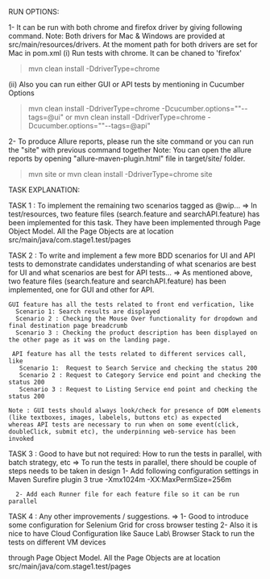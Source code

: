 
RUN OPTIONS:

1- It can be run with both chrome and firefox driver by giving following command. 
Note: Both drivers for Mac & Windows are provided at src/main/resources/drivers. At the moment path for both drivers are set for Mac in pom.xml
 (i) Run tests with chrome. It can be chaned to 'firefox' 
   > mvn clean install -DdriverType=chrome
 
 (ii) Also you can run either GUI or API tests by mentioning in Cucumber Options
   > mvn clean install -DdriverType=chrome -Dcucumber.options=""--tags=@ui"
   or
   > mvn clean install -DdriverType=chrome -Dcucumber.options=""--tags=@api"
   
2- To produce Allure reports, please run the site command or you can run the "site" with previous command together
 Note: You can open the allure reports by opening "allure-maven-plugin.html" file in target/site/ folder.
   > mvn site
   or
   > mvn clean install -DdriverType=chrome site
   
TASK EXPLANATION:

TASK 1 : To implement the remaining two scenarios tagged as @wip...
  => In test/resources, two feature files (search.feature and searchAPI.feature) has been implemented for this task. They have been implemented
  through Page Object Model. All the Page Objects are at location src/main/java/com.stage1.test/pages


TASK 2 : To write and implement a few more BDD scenarios for UI and API tests to demonstrate candidates understanding of what scenarios are best for UI and what scenarios are best for API tests...
  => As mentioned above, two feature files (search.feature and searchAPI.feature) has been implemented, one for GUI and other for API.
    
    GUI feature has all the tests related to front end verfication, like 
      Scenario 1: Search results are displayed 
      Scenario 2 : Checking the Mouse Over functionality for dropdown and final destination page breadcrumb
      Scenario 3 : Checking the product description has been displayed on the other page as it was on the landing page.
    
     API feature has all the tests related to different services call, like 
       Scenario 1:  Request to Search Service and checking the status 200 
       Scenario 2 : Request to Category Service end point and checking the status 200 
       Scenario 3 : Request to Listing Service end point and checking the status 200 
      
    Note : GUI tests should always look/check for presence of DOM elements (like textboxes, images, labelels, buttons etc) as expected
    whereas API tests are necessary to run when on some event(click, doubleClick, submit etc), the underpinning web-service has been invoked  
       
TASK 3 : Good to have but not required: How to run the tests in parallel, with batch strategy, etc
    => To run the tests in parallel, there should be couple of steps needs to be taken in design
      1- Add following configuration settings in Maven Surefire plugin
                 <forkCount>3</forkCount>
                 <reuseForks>true</reuseForks>
                 <argLine>-Xmx1024m -XX:MaxPermSize=256m</argLine>

      2- Add each Runner file for each feature file so it can be run parallel
      
TASK 4 : Any other improvements / suggestions.
   =>  1- Good to introduce some configuration for Selenium Grid for cross browser testing
       2- Also it is nice to have Cloud Configuration like Sauce Lab\ Browser Stack to run the tests on different VM devices
            
       
       
     
  through Page Object Model. All the Page Objects are at location src/main/java/com.stage1.test/pages
  